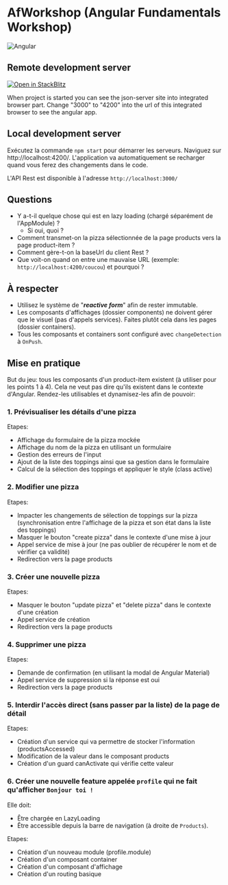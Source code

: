 # AfWorkshop (Angular Fundamentals Workshop)

![Angular](https://upload.wikimedia.org/wikipedia/commons/thumb/c/cf/Angular_full_color_logo.svg/240px-Angular_full_color_logo.svg.png)

## Remote development server

[![Open in StackBlitz](https://developer.stackblitz.com/img/open_in_stackblitz.svg)](https://githubblitz.com/gilsdav/af-workshop/tree/done)

When project is started you can see the json-server site into integrated browser part. Change "3000" to "4200" into the url of this integrated browser to see the angular app. 

## Local development server

Exécutez la commande `npm start` pour démarrer les serveurs.
Naviguez sur http://localhost:4200/. L'application va automatiquement se recharger quand vous ferez des changements dans le code.

L'API Rest est disponible à l'adresse `http://localhost:3000/`

## Questions

* Y a-t-il quelque chose qui est en lazy loading (chargé séparément de l'AppModule) ?
  * Si oui, quoi ?
* Comment transmet-on la pizza sélectionnée de la page products vers la page product-item ?
* Comment gère-t-on la baseUrl du client Rest ?
* Que voit-on quand on entre une mauvaise URL (exemple: `http://localhost:4200/coucou`) et pourquoi ?

## À respecter

* Utilisez le système de "***reactive form***" afin de rester immutable.
* Les composants d'affichages (dossier components) ne doivent gérer que le visuel (pas d'appels services). Faites plutôt cela dans les pages (dossier containers).
* Tous les composants et containers sont configuré avec `changeDetection` à `OnPush`.

## Mise en pratique

But du jeu: tous les composants d'un product-item existent (à utiliser pour les points 1 à 4). Cela ne veut pas dire qu'ils existent dans le contexte d'Angular.
Rendez-les utilisables et dynamisez-les afin de pouvoir:

### 1. Prévisualiser les détails d'une pizza ###

Etapes:
  * Affichage du formulaire de la pizza mockée
  * Affichage du nom de la pizza en utilisant un formulaire
  * Gestion des erreurs de l'input
  * Ajout de la liste des toppings ainsi que sa gestion dans le formulaire
  * Calcul de la sélection des toppings et appliquer le style (class active)

### 2. Modifier une pizza ###

Etapes:
  * Impacter les changements de sélection de toppings sur la pizza (synchronisation entre l'affichage de la pizza et son état dans la liste des toppings)
  * Masquer le bouton "create pizza" dans le contexte d'une mise à jour
  * Appel service de mise à jour (ne pas oublier de récupérer le nom et de vérifier ça validité)
  * Redirection vers la page products

### 3. Créer une nouvelle pizza ###

Etapes:
  * Masquer le bouton "update pizza" et "delete pizza" dans le contexte d'une création
  * Appel service de création
  * Redirection vers la page products

### 4. Supprimer une pizza ###

Etapes:
  * Demande de confirmation (en utilisant la modal de Angular Material)
  * Appel service de suppression si la réponse est oui
  * Redirection vers la page products

### 5. Interdir l'accès direct (sans passer par la liste) de la page de détail ###

Etapes:
  * Création d'un service qui va permettre de stocker l'information (productsAccessed)
  * Modification de la valeur dans le composant products
  * Création d'un guard canActivate qui vérifie cette valeur

### 6. Créer une nouvelle feature appelée `profile` qui ne fait qu'afficher `Bonjour toi !` ###

Elle doit:
  * Être chargée en LazyLoading
  * Être accessible depuis la barre de navigation (à droite de `Products`).

  Etapes:
  * Création d'un nouveau module (profile.module)
  * Création d'un composant container
  * Création d'un composant d'affichage
  * Création d'un routing basique


